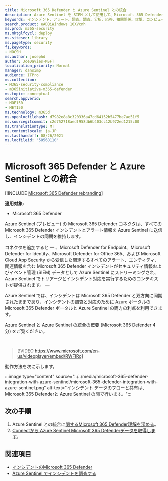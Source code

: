 ```yaml
---
title: Microsoft 365 Defender と Azure Sentinel との統合
description: Azure Sentinel を SIEM として使用して、Microsoft 365 Defenderイベントを実行します。
keywords: インシデント、アラート、調査、調査、分析、応答、相関関係、攻撃、コンピューター、デバイス、ユーザー、ID、ID、メールボックス、電子メール、365、microsoft、m365
search.product: eADQiWindows 10XVcnh
ms.prod: m365-security
ms.mktglfcycl: deploy
ms.sitesec: library
ms.pagetype: security
f1.keywords:
- NOCSH
ms.author: josephd
author: JoeDavies-MSFT
localization_priority: Normal
manager: dansimp
audience: ITPro
ms.collection:
- M365-security-compliance
- m365initiative-m365-defender
ms.topic: conceptual
search.appverid:
- MOE150
- MET150
ms.technology: m365d
ms.openlocfilehash: d7982e8a8c320336a47cd64152b5477be7ae51f5
ms.sourcegitcommit: c2d752718aedf958db6b403cc12b972ed1215c00
ms.translationtype: MT
ms.contentlocale: ja-JP
ms.lasthandoff: 08/26/2021
ms.locfileid: "58568110"
---
```

# <a name="microsoft-365-defender-integration-with-azure-sentinel"></a>Microsoft 365 Defender と Azure Sentinel との統合

[!INCLUDE [Microsoft 365 Defender rebranding](../includes/microsoft-defender.md)]

**適用対象:**
- Microsoft 365 Defender

Azure Sentinel (プレビュー) の Microsoft 365 Defender コネクタは、すべての Microsoft 365 Defender インシデントとアラート情報を Azure Sentinel に送信し、インシデントの同期を維持します。 

コネクタを追加すると &mdash; 、Microsoft Defender for Endpoint、Microsoft Defender for Identity、Microsoft Defender for Office 365、および Microsoft Cloud App Security から受信した関連するすべてのアラート、エンティティ、関連情報を含む Microsoft 365 Defender インシデントがセキュリティ情報およびイベント管理 (SIEM) データとして Azure Sentinel にストリーミングされ、Azure Sentinel でトリアージとインシデント対応を実行するためのコンテキストが提供されます。 &mdash; 

Azure Sentinel では、インシデントは Microsoft 365 Defender と双方向に同期されたままであり、インシデントの調査と対応のために Azure ポータルの Microsoft 365 Defender ポータルと Azure Sentinel の両方の利点を利用できます。

Azure Sentinel と Azure Sentinel の統合の概要 (Microsoft 365 Defender 4 分) をご覧ください。

<br>

>[!VIDEO https://www.microsoft.com/en-us/videoplayer/embed/RWFIRo]


動作方法を次に示します。

:::image type="content" source="../../media/microsoft-365-defender-integration-with-azure-sentinel/microsoft-365-defender-integration-with-azure-sentinel.png" alt-text="インシデント データのフローと共有は、Microsoft 365 Defenderと Azure Sentinel の間で行います。":::

## <a name="next-steps"></a>次の手順

1. Azure Sentinel との統合に[関するMicrosoft 365 Defender理解を深める](/azure/sentinel/microsoft-365-defender-sentinel-integration)。
2. [Connectから Azure Sentinel Microsoft 365 Defenderデータを取得します](/azure/sentinel/connect-microsoft-365-defender)。

## <a name="see-also"></a>関連項目

- [インシデントのMicrosoft 365 Defender](incidents-overview.md)
- [Azure Sentinel でインシデントを調査する](/azure/sentinel/tutorial-investigate-cases)
